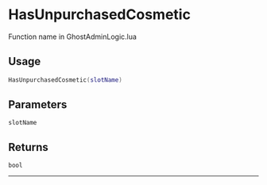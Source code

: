 # HasUnpurchasedCosmetic
Function name in GhostAdminLogic.lua
## Usage
```lua
HasUnpurchasedCosmetic(slotName)
```
## Parameters
`slotName`
## Returns
`bool`

---